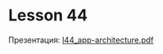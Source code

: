 # Lesson 44

Презентация: [l44_app-architecture.pdf](https://github.com/ait-tr/cohort40.2/blob/main/basic_programming/lesson_38/presentation/l44_app-architecture.pdf)
